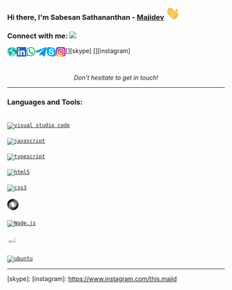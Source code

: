 ### Hi there, I'm Sabesan Sathananthan - [Majidev][website] <img src="./Icons/Hi.gif" height="32" />

### Connect with me: <img src="https://media.giphy.com/media/LnQjpWaON8nhr21vNW/giphy.gif" height="32">

[<img align="left" alt="Majidev" height="22px" src="./SocialLogo/Web.png" />][website]
[<img align="left" alt="Majidev | LinkedIn" height="22px" src="./SocialLogo/LinkedIn.png" />][linkedin]
[<img align="left" alt="Majidev | Whatsapp" height="22px" src="./SocialLogo/WhatsApp.png" />][whatsapp]
[<img align="left" alt="Majidev | Telegram" height="22px" src="./SocialLogo/Telegram.png" />][telegram]
[<img align="left" alt="Majidev | Skype" height="22px" src="./SocialLogo/Skype.png" />][skype]
[<img align="left" alt="Majidev | Instagram" height="22px" src="./SocialLogo/Instagram.png" />][instagram]

<br />

<p align=center>
<em>Don't hesitate to get in touch!</em>
</p>

---

### Languages and Tools:

[<code>
<img alt="visual studio code" width="26px" src="https://img.icons8.com/fluent/240/000000/visual-studio-code-2019.png" />
</code>](https://code.visualstudio.com/)
[<code>
<img alt="javascript" width="26px" src="https://img.icons8.com/color/240/000000/javascript.png" />
</code>](https://developer.mozilla.org/en-US/docs/Web/JavaScript)
[<code>
<img alt="typescript" width="26px" src="https://img.icons8.com/color/240/000000/typescript.png">
</code>](https://www.typescriptlang.org/)
[<code>
<img alt="html5" width="26px" src="https://img.icons8.com/color/240/000000/html-5.png">
</code>](https://developer.mozilla.org/en-US/docs/Web/HTML)
[<code>
<img alt="css3" width="26px" src="https://img.icons8.com/color/240/000000/css3.png">
</code>](https://developer.mozilla.org/en-US/docs/Web/CSS)
[<code>
<img alt="json" width="26px" src="https://raw.githubusercontent.com/github/explore/80688e429a7d4ef2fca1e82350fe8e3517d3494d/topics/json/json.png">
</code>](https://www.json.org/json-en.html)
[<code>
<img alt="Node.js" width="26px" src="https://img.icons8.com/color/240/000000/nodejs.png">
</code>](https://nodejs.org/en/)
[<code>
<img alt="MySQL" width="26px" src="https://raw.githubusercontent.com/github/explore/80688e429a7d4ef2fca1e82350fe8e3517d3494d/topics/mysql/mysql.png">
</code>](https://dev.mysql.com/)
[<code>
<img alt="ubuntu" width="26px" src="https://img.icons8.com/color/96/000000/ubuntu--v1.png">
</code>](https://ubuntu.com/)

---

[website]: http://majidev.ir
[linkedin]: https://www.linkedin.com/in/thismajid/
[gmail]: mailto:mkhorshidian72@gmail.com
[whatsapp]: https://wa.me/989375066139
[telegram]: https://telegram.me/thismajid
[skype]: 
[instagram]: https://www.instagram.com/this.majid
